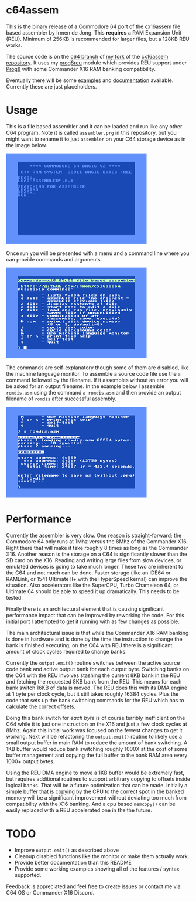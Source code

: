 # c64assem

This is the binary release of a Commodore 64 port of the cx16assem file based assembler by Irmen de Jong. This **requires** a RAM Expansion Unit (REU).  Minimum of 256KB is recommended for larger files, but a 128KB REU works.

The source code is on the [c64 branch][1] of [my fork][2] of the [cx16assem repository][3]. It uses my [prog8reu][4] module which provides REU support under [Prog8][5] with some Commander X16 RAM banking compatibility.

Eventually there will be some [examples](examples) and [documentation](docs) available.  Currently these are just placeholders.

# Usage

This is a file based assembler and it can be loaded and run like any other C64 program. Note it is called `assembler.prg` in this repository, but you might want to rename it to just `assembler` on your C64 storage device as in the image below.

![Loading](images/assembler-load.png)

Once run you will be presented with a menu and a command line where you can provide commands and arguments.

![Menu](images/assembler-menu.png)

The commands are self-explanatory though some of them are disabled, like the machine language monitor. To assemble a source code file use the `a` command followed by the filename.  If it assembles without an error you will be asked for an output filename.  In the example below I assemble `romdis.asm` using the command `a romdis.asm` and then provide an output filename of `romdis` after successful assembly.

![Assemble](images/assembler-file.png)

# Performance

Currently the assembler is very slow.  One reason is straight-forward; the Commodore 64 only runs at 1Mhz versus the 8Mhz of the Commander X16. Right there that will make it take roughly 8 times as long as the Commander X16.  Another reason is the storage on a C64 is significantly slower than the SD card on the X16.  Reading and writing large files from slow devices, or emulated devices is going to take much longer.  These two are inherent to the C64 and not much can be done.  Faster storage (like an IDE64 or RAMLink, or 1541 Ultimate II+ with the HyperSpeed kernal) can improve the situation. Also accelerators like the SuperCPU, Turbo Chameleon 64, or Ultimate 64 should be able to speed it up dramatically.  This needs to be tested.

Finally there is an architectural element that is causing significant performance impact that can be improved by reworking the code.  For this initial port I attempted to get it running with as few changes as possible.

The main architectural issue is that while the Commander X16 RAM banking is done in hardware and is done by the time the instruction to change the bank is finished executing, on the C64 with REU there is a significant amount of clock cycles required to change banks.  

Currently the `output.emit()` routine switches between the active source code bank and active output bank for each output byte. Switching banks on the C64 with the REU involves stashing the current 8KB bank in the REU and fetching the requested 8KB bank from the REU.  This means for each bank switch 16KB of data is moved.  The REU does this with its DMA engine at 1 byte per clock cycle, but it still takes roughly 16384 cycles. Plus the code that sets up the bank switching commands for the REU which has to calculate the correct offsets.

Doing this bank switch for *each byte* is of course terribly inefficient on the C64 while it is just one instruction on the X16 and just a few clock cycles at 8Mhz. Again this initial work was focused on the fewest changes to get it working. Next will be refactoring the `output.emit()` routine to likely use a small output buffer in main RAM to reduce the amount of bank switching.  A 1KB buffer would reduce bank switching roughly 1000X at the cost of some buffer management and copying the full buffer to the bank RAM area every 1000+ output bytes.

Using the REU DMA engine to move a 1KB buffer would be extremely fast, but requires additional routines to support arbitrary copying to offsets inside logical banks.  That will be a future optimization that can be made.  Initially a simple buffer that is copying by the CPU to the correct spot in the banked memory will be a significant improvement without deviating too much from compatibility with the X16 banking.  And a cpu based `memcopy()` can be easily replaced with a REU accelerated one in the the future.

# TODO
- Improve `output.emit()` as described above
- Cleanup disabled functions like the monitor or make them actually work.
- Provide better documentation than this README
- Provide some working examples showing all of the features / syntax supported.

Feedback is appreciated and feel free to create issues or contact me via C64 OS or Commander X16 Discord.

[1]: https://github.com/gillham/cx16assem/tree/c64
[2]: https://github.com/gillham/cx16assem
[3]: https://github.com/irmen/cx16assem
[4]: https://github.com/gillham/prog8reu
[5]: https://github.com/irmen/prog8


